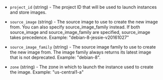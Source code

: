<!-- Code generated from the comments of the Config struct in builder/googlecompute/config.go; DO NOT EDIT MANUALLY -->

-   `project_id` (string) - The project ID that will be used to launch
instances and store images.

-   `source_image` (string) - The source image to use to create the new image
from. You can also specify source_image_family instead. If both
source_image and source_image_family are specified, source_image
takes precedence. Example: "debian-8-jessie-v20161027"

-   `source_image_family` (string) - The source image family to use to create
the new image from. The image family always returns its latest image that
is not deprecated. Example: "debian-8".

-   `zone` (string) - The zone in which to launch the instance used to create
the image. Example: "us-central1-a"
